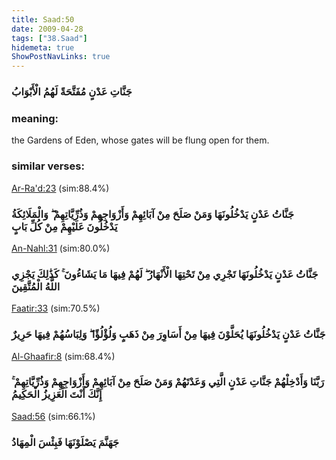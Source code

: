 ```yaml
---
title: Saad:50
date: 2009-04-28
tags: ["38.Saad"]
hidemeta: true 
ShowPostNavLinks: true 
---
```

### جَنَّاتِ عَدْنٍ مُفَتَّحَةً لَهُمُ الْأَبْوَابُ
### meaning: 
the Gardens of Eden, whose gates will be flung open for them.
### similar verses: 

[Ar-Ra'd:23](/13/23) (sim:88.4%)

### جَنَّاتُ عَدْنٍ يَدْخُلُونَهَا وَمَنْ صَلَحَ مِنْ آبَائِهِمْ وَأَزْوَاجِهِمْ وَذُرِّيَّاتِهِمْ ۖ وَالْمَلَائِكَةُ يَدْخُلُونَ عَلَيْهِمْ مِنْ كُلِّ بَابٍ

[An-Nahl:31](/16/31) (sim:80.0%)

### جَنَّاتُ عَدْنٍ يَدْخُلُونَهَا تَجْرِي مِنْ تَحْتِهَا الْأَنْهَارُ ۖ لَهُمْ فِيهَا مَا يَشَاءُونَ ۚ كَذَٰلِكَ يَجْزِي اللَّهُ الْمُتَّقِينَ

[Faatir:33](/35/33) (sim:70.5%)

### جَنَّاتُ عَدْنٍ يَدْخُلُونَهَا يُحَلَّوْنَ فِيهَا مِنْ أَسَاوِرَ مِنْ ذَهَبٍ وَلُؤْلُؤًا ۖ وَلِبَاسُهُمْ فِيهَا حَرِيرٌ

[Al-Ghaafir:8](/40/8) (sim:68.4%)

### رَبَّنَا وَأَدْخِلْهُمْ جَنَّاتِ عَدْنٍ الَّتِي وَعَدْتَهُمْ وَمَنْ صَلَحَ مِنْ آبَائِهِمْ وَأَزْوَاجِهِمْ وَذُرِّيَّاتِهِمْ ۚ إِنَّكَ أَنْتَ الْعَزِيزُ الْحَكِيمُ

[Saad:56](/38/56) (sim:66.1%)

### جَهَنَّمَ يَصْلَوْنَهَا فَبِئْسَ الْمِهَادُ
